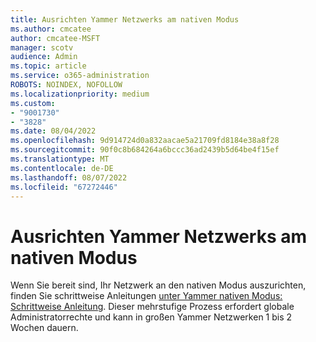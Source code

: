 ```yaml
---
title: Ausrichten Yammer Netzwerks am nativen Modus
ms.author: cmcatee
author: cmcatee-MSFT
manager: scotv
audience: Admin
ms.topic: article
ms.service: o365-administration
ROBOTS: NOINDEX, NOFOLLOW
ms.localizationpriority: medium
ms.custom:
- "9001730"
- "3828"
ms.date: 08/04/2022
ms.openlocfilehash: 9d914724d0a832aacae5a21709fd8184e38a8f28
ms.sourcegitcommit: 90f0c8b684264a6bccc36ad2439b5d64be4f15ef
ms.translationtype: MT
ms.contentlocale: de-DE
ms.lasthandoff: 08/07/2022
ms.locfileid: "67272446"
---
```

# <a name="align-yammer-network-to-native-mode"></a>Ausrichten Yammer Netzwerks am nativen Modus

Wenn Sie bereit sind, Ihr Netzwerk an den nativen Modus auszurichten, finden Sie schrittweise Anleitungen [unter Yammer nativen Modus: Schrittweise Anleitung](https://docs.microsoft.com/yammer/configure-your-yammer-network/native-mode-step-by-step-guide). Dieser mehrstufige Prozess erfordert globale Administratorrechte und kann in großen Yammer Netzwerken 1 bis 2 Wochen dauern.